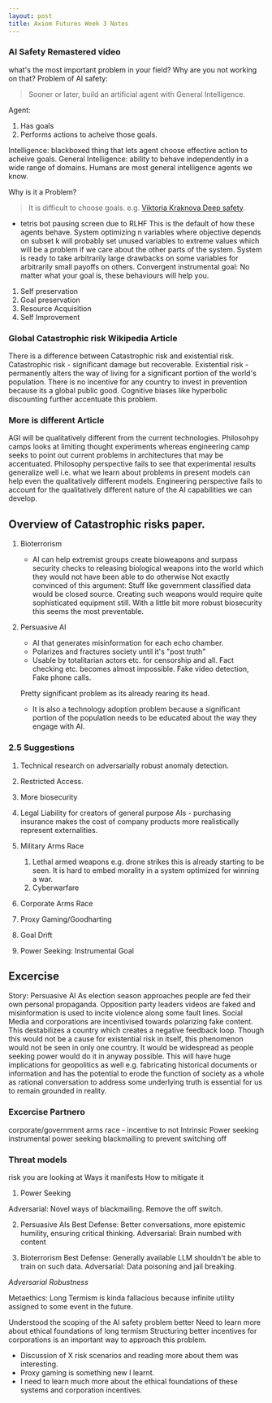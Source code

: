 ```yaml
---
layout: post
title: Axiom Futures Week 3 Notes
---
```


### AI Safety Remastered video
what's the most important problem in your field? Why are you not working on that?
Problem of AI safety:
> Sooner or later, build an artificial agent with General Intelligence.

Agent:
1. Has goals
2. Performs actions to acheive those goals. 

Intelligence: blackboxed thing that lets agent choose effective action to acheive goals. 
General Intelligence: ability to behave independently in a wide range of domains. Humans are most general intelligence agents we know. 

Why is it a Problem?
> It is difficult to choose goals. 
e.g. [Viktoria Kraknova Deep safety]().

- tetris bot pausing screen due to RLHF
This is the default of how these agents behave. 
System optimizing n variables where objective depends on subset k will probably set unused variables to extreme values which will be a problem if we care about the other parts of the system.  System is ready to take arbitrarily large drawbacks on some variables for arbitrarily small payoffs on others.
Convergent instrumental goal: No matter what your goal is, these behaviours will help you. 
1. Self preservation
2. Goal preservation
3. Resource Acquisition
4. Self Improvement

### Global Catastrophic risk Wikipedia Article
There is a difference between Catastrophic risk and existential risk. 
Catastrophic risk - significant damage but recoverable. 
Existential risk - permanently alters the way of living for a significant portion of the world's population. 
There is no incentive for any country to invest in prevention because its a global public good. 
Cognitive biases like hyperbolic discounting further accentuate this problem. 

### More is different Article
AGI will be qualitatively different from the current technologies. 
Philosohpy camps looks at limiting thought experiments whereas engineering camp seeks to point out current problems in architectures that may be accentuated. 
Philosophy perspective fails to see that experimental results generalize well i.e. what we learn about problems in present models can help even the qualitatively different models. 
Engineering perspective fails to account for the qualitatively different nature of the AI capabilities we can develop. 


## Overview of Catastrophic risks paper. 

1. Bioterrorism
    - AI can help extremist groups create bioweapons and surpass security checks to releasing biological weapons into the world which they would not have been able to do otherwise
    Not exactly convinced of this argument: Stuff like government classified data would be closed source. Creating such weapons would require quite sophisticated equipment still. 
    With a little bit more robust biosecurity this seems the most preventable. 

2. Persuasive AI
    - AI that generates misinformation for each echo chamber. 
    - Polarizes and fractures society until it's "post truth"
    - Usable by totalitarian actors etc. for censorship and all. Fact checking etc. becomes almost impossible. Fake video detection, Fake phone calls. 

    Pretty significant problem as its already rearing its head. 
    - It is also a technology adoption problem because a significant portion of the population needs to be educated about the way they engage with AI. 

### 2.5 Suggestions
1. Technical research on adversarially robust anomaly detection.
2. Restricted Access. 
3. More biosecurity
4. Legal Liability for creators of general purpose AIs - purchasing insurance makes the cost of company products more realistically represent externalities.

3. Military Arms Race
    1. Lethal armed weapons e.g. drone strikes this is already starting to be seen. It is hard to embed morality in a system optimized for winning a war. 
    2. Cyberwarfare

4. Corporate Arms Race

5. Proxy Gaming/Goodharting
6. Goal Drift
7. Power Seeking: Instrumental Goal


## Excercise
Story: Persuasive AI
As election season approaches people are fed their own personal propaganda. Opposition party leaders videos are faked and misinformation is used to incite violence along some fault lines. Social Media and corporations are incentivised towards polarizing fake content. This destabilizes a country which creates a negative feedback loop. Though this would not be a cause for existential risk in itself, this phenomenon would not be seen in only one country. It would be widespread as people seeking power would do it in anyway possible. This will have huge implications for geopolitics as well e.g. fabricating historical documents or information and has the potential to erode the function of society as a whole as rational conversation to address some underlying truth is essential for us to remain grounded in reality. 

### Excercise Partnero
corporate/government arms race - incentive to not
Intrinsic Power seeking
instrumental power seeking
blackmailing to prevent switching off

### Threat models
risk you are looking at
Ways it manifests
How to mitigate it

1. Power Seeking

Adversarial: Novel ways of blackmailing. Remove the off switch.

2. Persuasive AIs
Best Defense: Better conversations, more epistemic humility, ensuring critical thinking. 
Adversarial: Brain numbed with content

3. Bioterrorism
Best Defense: Generally available LLM shouldn't be able to train on such data.
Adversarial: Data poisoning and jail breaking. 

 *Adversarial Robustness*

Metaethics: Long Termism is kinda fallacious because infinite utility assigned to some event in the future.

Understood the scoping of the AI safety problem better
Need to learn more about ethical foundations of long termism
Structuring better incentives for corporations is an important way to approach this problem.

- Discussion of X risk scenarios and reading more about them was interesting.
- Proxy gaming is something new I learnt. 
- I need to learn much more about the ethical foundations of these systems and corporation incentives.
